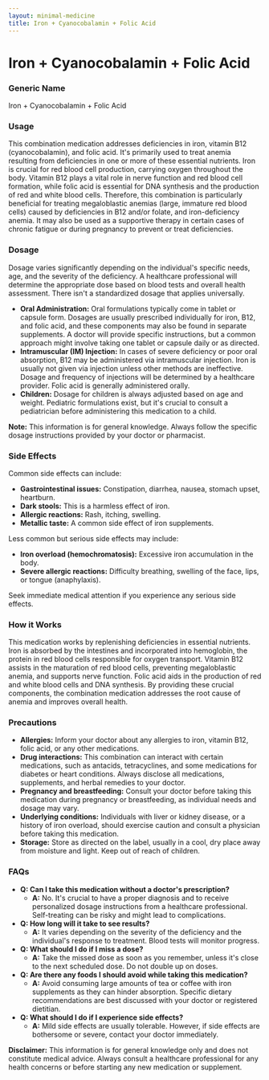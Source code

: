 ```yaml
---
layout: minimal-medicine
title: Iron + Cyanocobalamin + Folic Acid
---
```


# Iron + Cyanocobalamin + Folic Acid
### Generic Name
Iron + Cyanocobalamin + Folic Acid

### Usage

This combination medication addresses deficiencies in iron, vitamin B12 (cyanocobalamin), and folic acid.  It's primarily used to treat anemia resulting from deficiencies in one or more of these essential nutrients.  Iron is crucial for red blood cell production, carrying oxygen throughout the body.  Vitamin B12 plays a vital role in nerve function and red blood cell formation, while folic acid is essential for DNA synthesis and the production of red and white blood cells.  Therefore, this combination is particularly beneficial for treating megaloblastic anemias (large, immature red blood cells) caused by deficiencies in B12 and/or folate, and iron-deficiency anemia.  It may also be used as a supportive therapy in certain cases of chronic fatigue or during pregnancy to prevent or treat deficiencies.


### Dosage

Dosage varies significantly depending on the individual's specific needs, age, and the severity of the deficiency.  A healthcare professional will determine the appropriate dose based on blood tests and overall health assessment.  There isn't a standardized dosage that applies universally.  

* **Oral Administration:**  Oral formulations typically come in tablet or capsule form. Dosages are usually prescribed individually for iron, B12, and folic acid, and these components may also be found in separate supplements. A doctor will provide specific instructions, but a common approach might involve taking one tablet or capsule daily or as directed.
* **Intramuscular (IM) Injection:**  In cases of severe deficiency or poor oral absorption, B12 may be administered via intramuscular injection.  Iron is usually not given via injection unless other methods are ineffective.  Dosage and frequency of injections will be determined by a healthcare provider.  Folic acid is generally administered orally.
* **Children:** Dosage for children is always adjusted based on age and weight.  Pediatric formulations exist, but it's crucial to consult a pediatrician before administering this medication to a child.

**Note:**  This information is for general knowledge.  Always follow the specific dosage instructions provided by your doctor or pharmacist.


### Side Effects

Common side effects can include:

* **Gastrointestinal issues:** Constipation, diarrhea, nausea, stomach upset, heartburn.
* **Dark stools:** This is a harmless effect of iron.
* **Allergic reactions:**  Rash, itching, swelling.
* **Metallic taste:**  A common side effect of iron supplements.

Less common but serious side effects may include:

* **Iron overload (hemochromatosis):**  Excessive iron accumulation in the body.
* **Severe allergic reactions:**  Difficulty breathing, swelling of the face, lips, or tongue (anaphylaxis).

Seek immediate medical attention if you experience any serious side effects.


### How it Works

This medication works by replenishing deficiencies in essential nutrients.  Iron is absorbed by the intestines and incorporated into hemoglobin, the protein in red blood cells responsible for oxygen transport.  Vitamin B12 assists in the maturation of red blood cells, preventing megaloblastic anemia, and supports nerve function.  Folic acid aids in the production of red and white blood cells and DNA synthesis.  By providing these crucial components, the combination medication addresses the root cause of anemia and improves overall health.


### Precautions

* **Allergies:**  Inform your doctor about any allergies to iron, vitamin B12, folic acid, or any other medications.
* **Drug interactions:**  This combination can interact with certain medications, such as antacids, tetracyclines, and some medications for diabetes or heart conditions. Always disclose all medications, supplements, and herbal remedies to your doctor.
* **Pregnancy and breastfeeding:** Consult your doctor before taking this medication during pregnancy or breastfeeding, as individual needs and dosage may vary.
* **Underlying conditions:** Individuals with liver or kidney disease, or a history of iron overload, should exercise caution and consult a physician before taking this medication.
* **Storage:** Store as directed on the label, usually in a cool, dry place away from moisture and light.  Keep out of reach of children.


### FAQs

* **Q: Can I take this medication without a doctor's prescription?**
    * **A:** No.  It's crucial to have a proper diagnosis and to receive personalized dosage instructions from a healthcare professional.  Self-treating can be risky and might lead to complications.
* **Q: How long will it take to see results?**
    * **A:**  It varies depending on the severity of the deficiency and the individual's response to treatment. Blood tests will monitor progress.
* **Q: What should I do if I miss a dose?**
    * **A:**  Take the missed dose as soon as you remember, unless it's close to the next scheduled dose.  Do not double up on doses.
* **Q:  Are there any foods I should avoid while taking this medication?**
    * **A:**  Avoid consuming large amounts of tea or coffee with iron supplements as they can hinder absorption.  Specific dietary recommendations are best discussed with your doctor or registered dietitian.
* **Q:  What should I do if I experience side effects?**
    * **A:**  Mild side effects are usually tolerable.  However, if side effects are bothersome or severe, contact your doctor immediately.

**Disclaimer:** This information is for general knowledge only and does not constitute medical advice.  Always consult a healthcare professional for any health concerns or before starting any new medication or supplement.
